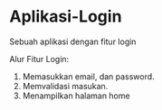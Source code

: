 # Aplikasi-Login
Sebuah aplikasi dengan fitur login

Alur Fitur Login:
1. Memasukkan email, dan password.
2. Memvalidasi masukan.
3. Menampilkan halaman home
